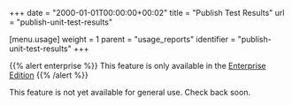 +++
date = "2000-01-01T00:00:00+00:02"
title = "Publish Test Results"
url = "publish-unit-test-results"

[menu.usage]
  weight = 1
  parent = "usage_reports"
  identifier = "publish-unit-test-results"
+++

{{% alert enterprise %}}
This feature is only available in the [Enterprise Edition](https://drone.io/enterprise/)
{{% /alert %}}

This feature is not yet available for general use. Check back soon.
